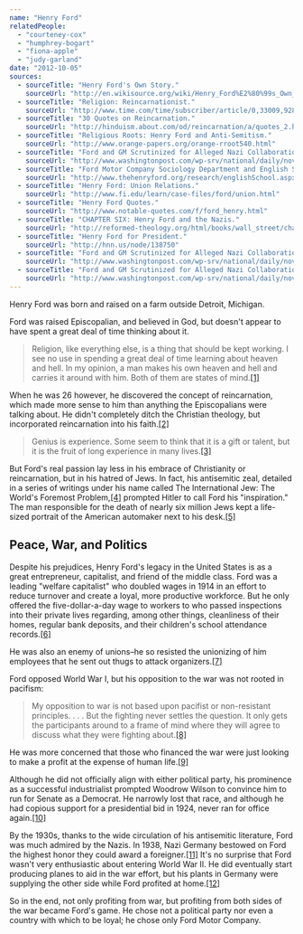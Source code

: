 ```yaml
---
name: "Henry Ford"
relatedPeople:
  - "courteney-cox"
  - "humphrey-bogart"
  - "fiona-apple"
  - "judy-garland"
date: "2012-10-05"
sources:
  - sourceTitle: "Henry Ford's Own Story."
    sourceUrl: "http://en.wikisource.org/wiki/Henry_Ford%E2%80%99s_Own_Story"
  - sourceTitle: "Religion: Reincarnationist."
    sourceUrl: "http://www.time.com/time/subscriber/article/0,33009,928043,00.html"
  - sourceTitle: "30 Quotes on Reincarnation."
    sourceUrl: "http://hinduism.about.com/od/reincarnation/a/quotes_2.htm"
  - sourceTitle: "Religious Roots: Henry Ford and Anti-Semitism."
    sourceUrl: "http://www.orange-papers.org/orange-rroot540.html"
  - sourceTitle: "Ford and GM Scrutinized for Alleged Nazi Collaboration."
    sourceUrl: "http://www.washingtonpost.com/wp-srv/national/daily/nov98/nazicars30.htm"
  - sourceTitle: "Ford Motor Company Sociology Department and English School."
    sourceUrl: "http://www.thehenryford.org/research/englishSchool.aspx"
  - sourceTitle: "Henry Ford: Union Relations."
    sourceUrl: "http://www.fi.edu/learn/case-files/ford/union.html"
  - sourceTitle: "Henry Ford Quotes."
    sourceUrl: "http://www.notable-quotes.com/f/ford_henry.html"
  - sourceTitle: "CHAPTER SIX: Henry Ford and the Nazis."
    sourceUrl: "http://reformed-theology.org/html/books/wall_street/chapter_06.htm"
  - sourceTitle: "Henry Ford for President."
    sourceUrl: "http://hnn.us/node/138750"
  - sourceTitle: "Ford and GM Scrutinized for Alleged Nazi Collaboration."
    sourceUrl: "http://www.washingtonpost.com/wp-srv/national/daily/nov98/nazicars30.htm"
  - sourceTitle: "Ford and GM Scrutinized for Alleged Nazi Collaboration."
    sourceUrl: "http://www.washingtonpost.com/wp-srv/national/daily/nov98/nazicars30.htm"
---
```


Henry Ford was born and raised on a farm outside Detroit, Michigan.

Ford was raised Episcopalian, and believed in God, but doesn't appear to have spent a great deal of time thinking about it.

>Religion, like everything else, is a thing that should be kept working. I see no use in spending a great deal of time learning about heaven and hell. In my opinion, a man makes his own heaven and hell and carries it around with him. Both of them are states of mind.<a class="source-citation" href="http://en.wikisource.org/wiki/Henry_Ford%E2%80%99s_Own_Story" title="Henry Ford&apos;s Own Story.">[1]</a>

When he was 26 however, he discovered the concept of reincarnation, which made more sense to him than anything the Episcopalians were talking about. He didn't completely ditch the Christian theology, but incorporated reincarnation into his faith.<a class="source-citation" href="http://www.time.com/time/subscriber/article/0,33009,928043,00.html" title="Religion: Reincarnationist.">[2]</a>

>Genius is experience. Some seem to think that it is a gift or talent, but it is the fruit of long experience in many lives.<a class="source-citation" href="http://hinduism.about.com/od/reincarnation/a/quotes_2.htm" title="30 Quotes on Reincarnation.">[3]</a>

But Ford's real passion lay less in his embrace of Christianity or reincarnation, but in his hatred of Jews. In fact, his antisemitic zeal, detailed in a series of writings under his name called The International Jew: The World's Foremost Problem,<a class="source-citation" href="http://www.orange-papers.org/orange-rroot540.html" title="Religious Roots: Henry Ford and Anti-Semitism.">[4]</a> prompted Hitler to call Ford his "inspiration." The man responsible for the death of nearly six million Jews kept a life-sized portrait of the American automaker next to his desk.<a class="source-citation" href="http://www.washingtonpost.com/wp-srv/national/daily/nov98/nazicars30.htm" title="Ford and GM Scrutinized for Alleged Nazi Collaboration.">[5]</a>

## Peace, War, and Politics

Despite his prejudices, Henry Ford's legacy in the United States is as a great entrepreneur, capitalist, and friend of the middle class. Ford was a leading "welfare capitalist" who doubled wages in 1914 in an effort to reduce turnover and create a loyal, more productive workforce. But he only offered the five-dollar-a-day wage to workers to who passed inspections into their private lives regarding, among other things, cleanliness of their homes, regular bank deposits, and their children's school attendance records.<a class="source-citation" href="http://www.thehenryford.org/research/englishSchool.aspx" title="Ford Motor Company Sociology Department and English School.">[6]</a>

He was also an enemy of unions–he so resisted the unionizing of him employees that he sent out thugs to attack organizers.<a class="source-citation" href="http://www.fi.edu/learn/case-files/ford/union.html" title="Henry Ford: Union Relations.">[7]</a>

Ford opposed World War I, but his opposition to the war was not rooted in pacifism:

>My opposition to war is not based upon pacifist or non-resistant principles. . . . But the fighting never settles the question. It only gets the participants around to a frame of mind where they will agree to discuss what they were fighting about.<a class="source-citation" href="http://www.notable-quotes.com/f/ford_henry.html" title="Henry Ford Quotes.">[8]</a>

He was more concerned that those who financed the war were just looking to make a profit at the expense of human life.<a class="source-citation" href="http://reformed-theology.org/html/books/wall_street/chapter_06.htm" title="CHAPTER SIX: Henry Ford and the Nazis.">[9]</a>

Although he did not officially align with either political party, his prominence as a successful industrialist prompted Woodrow Wilson to convince him to run for Senate as a Democrat. He narrowly lost that race, and although he had copious support for a presidential bid in 1924, never ran for office again.<a class="source-citation" href="http://hnn.us/node/138750" title="Henry Ford for President.">[10]</a>

By the 1930s, thanks to the wide circulation of his antisemitic literature, Ford was much admired by the Nazis. In 1938, Nazi Germany bestowed on Ford the highest honor they could award a foreigner.<a class="source-citation" href="http://www.washingtonpost.com/wp-srv/national/daily/nov98/nazicars30.htm" title="Ford and GM Scrutinized for Alleged Nazi Collaboration.">[11]</a> It's no surprise that Ford wasn't very enthusiastic about entering World War II. He did eventually start producing planes to aid in the war effort, but his plants in Germany were supplying the other side while Ford profited at home.<a class="source-citation" href="http://www.washingtonpost.com/wp-srv/national/daily/nov98/nazicars30.htm" title="Ford and GM Scrutinized for Alleged Nazi Collaboration.">[12]</a>

So in the end, not only profiting from war, but profiting from both sides of the war became Ford's game. He chose not a political party nor even a country with which to be loyal; he chose only Ford Motor Company.